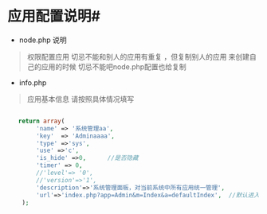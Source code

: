 # 应用配置说明#

- node.php 说明

>    权限配置应用  切忌不能和别人的应用有重复 ，但复制别人的应用 来创建自己的应用的时候 切忌不能吧node.php配置也给复制



- info.php


>   应用基本信息 请按照具体情况填写

```` php

   return array(
        'name' => '系统管理aa',
        'key'  => 'Adminaaaa',
        'type' =>'sys',
        'use' =>'c',
        'is_hide' =>0,      //是否隐藏
		'timer' => 0,
        //'level'=> '0',
        //'version'=>'1',
        'description'=>'系统管理面板，对当前系统中所有应用统一管理',
        'url'=>'index.php?app=Admin&m=Index&a=defaultIndex',  //默认进入应用路径
    );



```` 